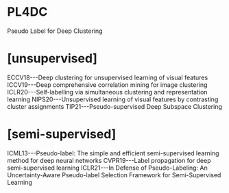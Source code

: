 # PL4DC
Pseudo Label for Deep Clustering
# [unsupervised]

ECCV18---Deep clustering for unsupervised learning of visual features
ICCV19---Deep comprehensive correlation mining for image clustering
ICLR20---Self-labelling via simultaneous clustering and representation learning
NIPS20---Unsupervised learning of visual features by contrasting cluster assignments
TIP21---Pseudo-supervised Deep Subspace Clustering

# [semi-supervised]
ICML13---Pseudo-label: The simple and efficient semi-supervised learning method for deep neural networks
CVPR19---Label propagation for deep semi-supervised learning
ICLR21---In Defense of Pseudo-Labeling: An Uncertainty-Aware Pseudo-label Selection Framework for Semi-Supervised Learning
